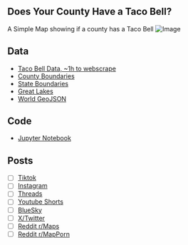 ## Does Your County Have a Taco Bell?
A Simple Map showing if a county has a Taco Bell
![Image](https://drive.google.com/uc?export=view&id=)

## Data
* [Taco Bell Data, ~1h to webscrape](../Taco_Bells_Per_State/)
* [County Boundaries](https://www.census.gov/geographies/mapping-files/time-series/geo/carto-boundary-file.html)
* [State Boundaries](https://www.census.gov/geographies/mapping-files/time-series/geo/carto-boundary-file.html)
* [Great Lakes](https://usicecenter.gov/Products/GreatLakesData)
* [World GeoJSON](https://public.opendatasoft.com/explore/dataset/world-administrative-boundaries/export/?flg=en-us)

## Code
* [Jupyter Notebook](FormatData.ipynb)

## Posts
- [ ] [Tiktok]()
- [ ] [Instagram]()
- [ ] [Threads]()
- [ ] [Youtube Shorts]()
- [ ] [BlueSky]()
- [ ] [X/Twitter]()
- [ ] [Reddit r/Maps]()
- [ ] [Reddit r/MapPorn]()
